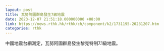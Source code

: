 ```yaml
---
layout: post
title: 瓦努阿圖群島發生7級地震
date: 2023-12-07 21:51:18.000000000 +08:00
link: https://news.rthk.hk/rthk/ch/component/k2/1731195-20231207.htm
categories: rthk
---
```


中國地震台網測定，瓦努阿圖群島發生黎克特制7.1級地震。

